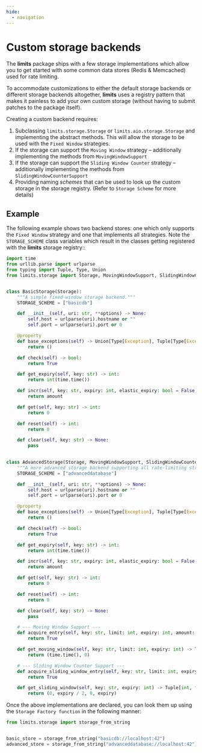 ```yaml
---
hide:
  - navigation
---
```


# Custom storage backends

The **limits** package ships with a few storage implementations which allow you
to get started with some common data stores (Redis & Memcached) used for rate limiting.

To accommodate customizations to either the default storage backends or
different storage backends altogether, **limits** uses a registry pattern that
makes it painless to add your own custom storage (without having to submit patches
to the package itself).

Creating a custom backend requires:

1. Subclassing `limits.storage.Storage` or `limits.aio.storage.Storage` and implementing the abstract methods. This will allow the storage to be used with the `Fixed Window` strategies.
2. If the storage can support the `Moving Window` strategy – additionally implementing the methods from `MovingWindowSupport`
3. If the storage can support the `Sliding Window Counter` strategy – additionally implementing the methods from `SlidingWindowCounterSupport`
4. Providing naming *schemes* that can be used to look up the custom storage in the storage registry. (Refer to `Storage Scheme` for more details)

## Example

The following example shows two backend stores: one which only supports the `Fixed Window`
strategy and one that implements all strategies. Note the `STORAGE_SCHEME` class
variables which result in the classes getting registered with the **limits** storage registry::

```python
import time
from urllib.parse import urlparse
from typing import Tuple, Type, Union
from limits.storage import Storage, MovingWindowSupport, SlidingWindowCounterSupport


class BasicStorage(Storage):
    """A simple fixed-window storage backend."""
    STORAGE_SCHEME = ["basicdb"]

    def __init__(self, uri: str, **options) -> None:
        self.host = urlparse(uri).hostname or ""
        self.port = urlparse(uri).port or 0

    @property
    def base_exceptions(self) -> Union[Type[Exception], Tuple[Type[Exception], ...]]:
        return ()

    def check(self) -> bool:
        return True

    def get_expiry(self, key: str) -> int:
        return int(time.time())

    def incr(self, key: str, expiry: int, elastic_expiry: bool = False, amount: int = 1) -> int:
        return amount

    def get(self, key: str) -> int:
        return 0

    def reset(self) -> int:
        return 0

    def clear(self, key: str) -> None:
        pass

    
class AdvancedStorage(Storage, MovingWindowSupport, SlidingWindowCounterSupport):
    """A more advanced storage backend supporting all rate-limiting strategies."""
    STORAGE_SCHEME = ["advanceddatabase"]

    def __init__(self, uri: str, **options) -> None:
        self.host = urlparse(uri).hostname or ""
        self.port = urlparse(uri).port or 0

    @property
    def base_exceptions(self) -> Union[Type[Exception], Tuple[Type[Exception], ...]]:
        return ()

    def check(self) -> bool:
        return True

    def get_expiry(self, key: str) -> int:
        return int(time.time())

    def incr(self, key: str, expiry: int, elastic_expiry: bool = False, amount: int = 1) -> int:
        return amount

    def get(self, key: str) -> int:
        return 0

    def reset(self) -> int:
        return 0

    def clear(self, key: str) -> None:
        pass

    # --- Moving Window Support ---
    def acquire_entry(self, key: str, limit: int, expiry: int, amount: int = 1) -> bool:
        return True

    def get_moving_window(self, key: str, limit: int, expiry: int) -> Tuple[float, int]:
        return (time.time(), 0)

    # --- Sliding Window Counter Support ---
    def acquire_sliding_window_entry(self, key: str, limit: int, expiry: int, amount: int = 1) -> bool:
        return True

    def get_sliding_window(self, key: str, expiry: int) -> Tuple[int, float, int, float]:
        return (0, expiry / 2, 0, expiry)
```

Once the above implementations are declared, you can look them up
using the `Storage Factory function` in the following manner:

```python
from limits.storage import storage_from_string


basic_store = storage_from_string("basicdb://localhost:42")
advanced_store = storage_from_string("advanceddatabase://localhost:42")
```